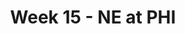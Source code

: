 ---
layout: game
title: Week 15 - NE at PHI
season: 1999
game_id: 1999_15_NE_PHI
away_team: NE
home_team: PHI
---
